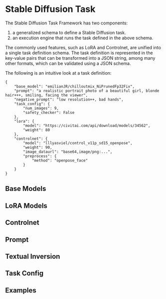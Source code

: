# Stable Diffusion Task

The Stable Diffusion Task Framework has two components:

1. a generalized schema to define a Stable Diffusion task.
2. an execution engine that runs the task defined in the above schema.

The commonly used features, such as LoRA and Controlnet, are unified into a single task definition schema. The task definition is represented in the key-value pairs that can be transformed into a JSON string, among many other formats, which can be validated using a JSON schema.

The following is an intuitive look at a task definition:

```
{
    "base_model": "emilianJR/chilloutmix_NiPrunedFp32Fix",
    "prompt": "a realistic portrait photo of a beautiful girl, blonde hair+++, smiling, facing the viewer",
    "negative_prompt": "low resolution++, bad hands",
    "task_config": {
        "num_images": 9,
        "safety_checker": False
    },
    "lora": {
        "model": "https://civitai.com/api/download/models/34562",
        "weight": 80
    },
    "controlnet": {
        "model": "lllyasviel/control_v11p_sd15_openpose",
        "weight": 90,
        "image_dataurl": "base64,image/png:...",
        "preprocess": {
            "method": "openpose_face"
        }
    }
}
```

## Base Models

## LoRA Models

## Controlnet

## Prompt

## Textual Inversion

## Task Config

## Examples



